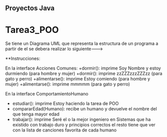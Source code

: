 ## Proyectos Java

# Tarea3_POO
Se tiene un Diagrama UML que representa la estructura de un programa a partir de el se debera realizar lo siguiente--->

**Instrucciones:

En la interface Acciones Comunes:
+dormir(): imprime Soy Nombre y estoy durmiendo (para hombre y mujer)
+dormir(): imprime zzZZZzzzZZZzz (para gato y perro)
+alimentarse(): imprime Estoy comiendo (para hombre y mujer)
+alimentarse(): imprime mmmmm (para gato y perro)


En la interface ComportamientoHumano
+ estudiar(): imprime Estoy haciendo la tarea de POO
+ compararEdad(Humano): recibe un humano y devuelve el nombre del que tenga mayor edad 
+ trabajar(): imprime Seré el o la mejor ingeniero en Sistemas que ha existido con trabajo duro y principios correctos 
el resto tiene que ver con la lista de canciones favorita de cada humano
